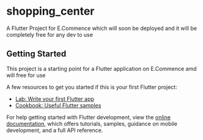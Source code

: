 # shopping_center

A Flutter Project for E.Commence which will soon be deployed and it will be completely free for any dev to use 

## Getting Started

This project is a starting point for a Flutter application on E.Commence amd will free for use

A few resources to get you started if this is your first Flutter project:

- [Lab: Write your first Flutter app](https://docs.flutter.dev/get-started/codelab)
- [Cookbook: Useful Flutter samples](https://docs.flutter.dev/cookbook)

For help getting started with Flutter development, view the
[online documentation](https://docs.flutter.dev/), which offers tutorials,
samples, guidance on mobile development, and a full API reference.
